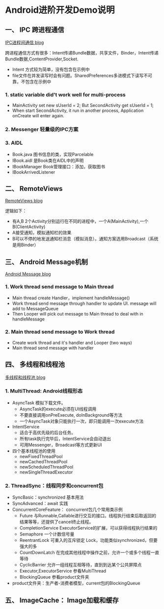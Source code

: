 # Android进阶开发Demo说明

## 一、 IPC 跨进程通信

[IPC进程间通信 blog](http://vivianking6855.github.io/Android-IPC/)

跨进程通信方式有很多：Intent传递Bundle数据，共享文件，Binder，Intent传递Bundle数据,ContentProvider,Socket.

- Intent 方式较为简单，没有包含在示例中
- file文件在并发读写时会有问题。SharedPreferences多进模式下读写不可靠，不包含在示例中

### 1. static variable did't work well for multi-process

- MainActivity set new sUserId = 2; But SecondActivity get sUserId = 1;
- When start SecondActivity, it run in another process, Application onCreate will enter again.

### 2. Messenger 轻量级的IPC方案

### 3. AIDL

- Book.java 图书信息的类，实现Parcelable
- IBook.aidl 是Book类在AIDL中的声明
- IBookManager Book管理接口：添加，获取图书
- IBookArrivedListener

## 二、 RemoteViews

[RemoteViews blog](http://vivianking6855.github.io/Android-Nano-Tips-12-RemoteViews/)

逻辑如下：

- 有A,B 2个Activity分别运行在不同的进程中，一个A(MainActivity),一个B(ClientActivity)
- A接受通知，模拟通知栏的效果
- B可以不停的地发送通知栏消息（模拟消息）。通知方案选用Broadcast（系统是用Binder）

## 三、 Android Message机制

[Android Message blog](http://vivianking6855.github.io/Android-Message)

### 1. Work thread send message to Main thread

- Main thread create Handler，implement handleMessage()
- Work thread send message through handler to update UI. message will add to MessageQueue
- Then Looper will pick out message to Main thread to deal with in handleMessage

### 2. Main thread send message to Work thread

- Create work thread and it's handler and Looper (two ways)
- Main thread send message with handler

## 四、 多线程和线程池

[多线程和线程池 blog](http://vivianking6855.github.io/Multi-Thread/)

### 1. MultiThread: Android线程形态

- AsyncTask 模拟下载文件。
    - AsyncTask的execute必须在UI线程调用
    - 不要直接调用onPreExecute, doInBackground等方法
    - 一个AsyncTask对象只能执行一次，即只能调用一次execute方法
- IntentService
    - 适合于高优先级的后台任务。
    - 所有task执行完毕后，IntentService会自动退出
    - 可用Messenger，Broadcast等方式更新UI
- 四个基本线程池的使用
    - newFixedThreadPool
    - newCachedThreadPool
    - newScheduledThreadPool
    - newSingleThreadExecutor

### 2. ThreadSync：线程同步和concurrent包

- SyncBasic：synchronized 基本用法
- SyncAdvanced：await 实践
- ConcurrentCoreFeature： concurrent包几个常用类示例
    - Future 与Runnable,Callable进行交互的接口。线程执行结束后取返回的结果等等，还提供了cancel终止线程。
    - CompletionService ExecutorService的扩展，可以获得线程执行结果的
    - Semaphore 一个计数信号量
    - ReentrantLock 可重入的互斥锁定 Lock，功能类似synchronized，但要强大的多
    - CountDownLatch 在完成其他线程中操作之前，允许一个或多个线程一直等待
    - CyclicBarrier 允许一组线程互相等待，直到到达某个公共屏障点
    - Executor,ExecutorService 参看MultiThread
    - BlockingQueue 参看product文件夹
- product文件夹：生产者-消费者模型，current包的BlockingQueue

## 五、 ImageCache： Image加载和缓存